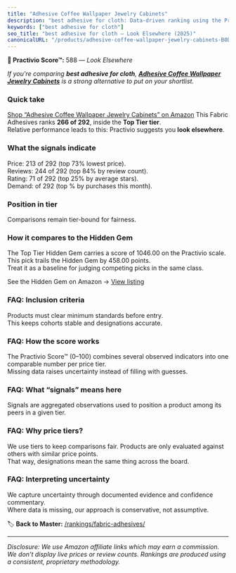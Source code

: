 ```yaml
---
title: "Adhesive Coffee Wallpaper Jewelry Cabinets"
description: "best adhesive for cloth: Data-driven ranking using the Practivio Score™. Positioned by quality, value, demand, findability, momentum."
keywords: ["best adhesive for cloth"]
seo_title: "best adhesive for cloth — Look Elsewhere (2025)"
canonicalURL: "/products/adhesive-coffee-wallpaper-jewelry-cabinets-B0DF5487K5/"
---
```


**🚫 Practivio Score™:** 588 — _Look Elsewhere_


*If you're comparing **best adhesive for cloth**, **[Adhesive Coffee Wallpaper Jewelry Cabinets](https://www.amazon.com/dp/B0DF5487K5?tag=practivio-20)** is a strong alternative to put on your shortlist.*
### Quick take
[Shop “Adhesive Coffee Wallpaper Jewelry Cabinets” on Amazon](https://www.amazon.com/dp/B0DF5487K5?tag=practivio-20)
This Fabric Adhesives ranks **266 of 292**, inside the **Top Tier tier**.  
Relative performance leads to this: Practivio suggests you **look elsewhere**.

### What the signals indicate
Price: 213 of 292 (top 73% lowest price).  
Reviews: 244 of 292 (top 84% by review count).  
Rating: 71 of 292 (top 25% by average stars).  
Demand:  of 292 (top % by purchases this month).

### Position in tier
Comparisons remain tier-bound for fairness.

### How it compares to the Hidden Gem
The Top Tier Hidden Gem carries a score of 1046.00 on the Practivio scale.  
This pick trails the Hidden Gem by 458.00 points.  
Treat it as a baseline for judging competing picks in the same class.  

See the Hidden Gem on Amazon → [View listing](https://www.amazon.com/dp/B007TSYNG8?tag=practivio-20)

### FAQ: Inclusion criteria
Products must clear minimum standards before entry.  
This keeps cohorts stable and designations accurate.

### FAQ: How the score works
The Practivio Score™ (0–100) combines several observed indicators into one comparable number per price tier.  
Missing data raises uncertainty instead of filling with guesses.

### FAQ: What “signals” means here
Signals are aggregated observations used to position a product among its peers in a given tier.

### FAQ: Why price tiers?
We use tiers to keep comparisons fair. Products are only evaluated against others with similar price points.  
That way, designations mean the same thing across the board.

### FAQ: Interpreting uncertainty
We capture uncertainty through documented evidence and confidence commentary.  
Where data is missing, our approach is conservative, not assumptive.


🏷️ **Back to Master:** [/rankings/fabric-adhesives/](/rankings/fabric-adhesives/)

---
_Disclosure: We use Amazon affiliate links which may earn a commission. We don’t display live prices or review counts. Rankings are produced using a consistent, proprietary methodology._
